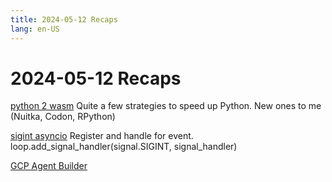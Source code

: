 ```yaml
---
title: 2024-05-12 Recaps
lang: en-US
---
```


# 2024-05-12 Recaps

[python 2 wasm](https://wasmer.io/posts/py2wasm-a-python-to-wasm-compiler)
Quite a few strategies to speed up Python. New ones to me (Nuitka, Codon, RPython)

[sigint asyncio](https://superfastpython.com/asyncio-control-c-sigint/) Register and handle for event.
loop.add_signal_handler(signal.SIGINT, signal_handler)

[GCP Agent Builder](https://cloud.google.com/generative-ai-app-builder/docs/introduction)
